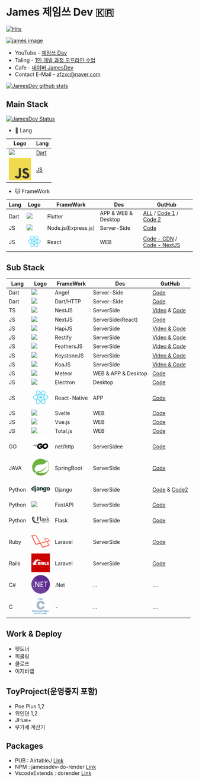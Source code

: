 # James 제임쓰 Dev :kr:

[![Hits](https://hits.seeyoufarm.com/api/count/incr/badge.svg?url=https%3A%2F%2Fgithub.com%2Fdoyle-flutter&count_bg=%2379C83D&title_bg=%23555555&icon=&icon_color=%23E7E7E7&title=hits&edge_flat=false)](https://hits.seeyoufarm.com)

<a href="https://www.youtube.com/channel/UCjpik_Cbt0SeE5kBzao4nqg"><img src="https://raw.githubusercontent.com/doyle-flutter/Recipe/master/2019-11-21.webp" width="200px" alt="james image"></a> 
- YouTube - [제임쓰 Dev](https://www.youtube.com/channel/UCjpik_Cbt0SeE5kBzao4nqg)
- Taling - [1인 개발 과정 오프라인 수업](https://taling.me/Talent/Detail/10726)
- Cafe - [네이버 JamesDev](https://cafe.naver.com/flutterjames)
- Contact E-Mail - afzxc@naver.com

[![JamesDev github stats](https://github-readme-stats.vercel.app/api?username=doyle-flutter)](https://github.com/doyle-flutter?tab=repositories)  

## Main Stack

[![JamesDev Status](https://github-readme-stats.vercel.app/api/top-langs/?username=doyle-flutter&layout=compact)](https://github.com/doyle-flutter?tab=repositories)

- :dog: Lang

Logo | Lang
------------ | -------------
<img src="https://avatars1.githubusercontent.com/u/1609975?s=200&v=4" width="60px"/> | [Dart](https://github.com/doyle-flutter/basicDart)
<img src="https://raw.githubusercontent.com/github/explore/80688e429a7d4ef2fca1e82350fe8e3517d3494d/topics/javascript/javascript.png" width="60px" /> | [JS](https://github.com/doyle-flutter/basicJavascript) 

- :cat: FrameWork  

Lang | Logo | FrameWork | Des | GutHub
------------ | ------------- |------------- | ------------- | ------------- 
Dart | <img src="https://flutter.dev/assets/flutter-lockup-1caf6476beed76adec3c477586da54de6b552b2f42108ec5bc68dc63bae2df75.png" width="50px" /> | Flutter | APP & WEB & Desktop | [ALL](https://github.com/doyle-flutter/flutterPlatformAll) / [Code 1](https://github.com/doyle-flutter/basicflutter) / [Code 2](https://github.com/doyle-flutter/Recipe)
JS | <img src="https://camo.githubusercontent.com/0566752248b4b31b2c4bdc583404e41066bd0b6726f310b73e1140deefcc31ac/68747470733a2f2f692e636c6f756475702e636f6d2f7a6659366c4c376546612d3330303078333030302e706e67" width="50px" /> | Node.js(Express.js) | Server-Side | [Code](https://github.com/doyle-flutter/basicexpress)
JS | <img src="https://raw.githubusercontent.com/github/explore/80688e429a7d4ef2fca1e82350fe8e3517d3494d/topics/react/react.png" width="50px" /> | React | WEB | [Code - CDN](https://github.com/doyle-flutter/basicReact) / [Code - NextJS](https://github.com/doyle-flutter/NodeJsExpressNextJsReact)

## Sub Stack
Lang | Logo | FrameWork | Des | GutHub
------------ | ------------- |------------- | ------------- |-------------
Dart | <img src="https://camo.githubusercontent.com/55acfd27b4476324f689df7df07599bd0a99ece969e9a89f159debba09a5380b/68747470733a2f2f616e67656c2d646172742e6769746875622e696f2f6173736574732f696d616765732f6c6f676f2e706e67" width="50px" /> | Angel | Server-Side | [Code](https://github.com/doyle-flutter/Recipe)
Dart | <img src="https://avatars1.githubusercontent.com/u/1609975?s=200&v=4" width="50px"/> | Dart/HTTP | Server-Side | [Code](https://github.com/doyle-flutter/dartHTTPServer)
TS | <img src="https://mir-s3-cdn-cf.behance.net/project_modules/1400/fecece74182713.5c254609b1588.png" width="50px" /> | NestJS | ServerSide | [Video](https://youtube.com/playlist?list=PLIKnSA4GMR4OVx_zyegG2kYUpwrIBaeZY) & [Code](https://github.com/doyle-flutter/nestJsTs)
JS | <img src="https://media.vlpt.us/images/ansrjsdn/post/13d817e7-f5d7-4ca3-ae7c-14283a2a2cec/nextjs.png" width="50px" /> | NextJS | ServerSide(React) | [Code](https://github.com/doyle-flutter/nextJsReact)
JS | <img src="https://pbs.twimg.com/media/D3nL4CfUUAASPQ-?format=jpg&name=medium" width="50px" /> | HapiJS | ServerSide | [Video & Code](https://youtube.com/playlist?list=PLIKnSA4GMR4MHTX8lUnxrYdTo52yEq-Ly)
JS | <img src="https://img1.daumcdn.net/thumb/R1280x0/?scode=mtistory2&fname=http%3A%2F%2Fcfile28.uf.tistory.com%2Fimage%2F22477C33596715BF1C926B" width="50px" /> | Restify | ServerSide | [Video & Code](https://youtube.com/playlist?list=PLIKnSA4GMR4MHTX8lUnxrYdTo52yEq-Ly)
JS | <img src="https://miro.medium.com/max/742/1*2TDREss7Pa_F5Z6CsHeD_w.jpeg" width="50px" /> | FeathersJS | ServerSide | [Video & Code](https://youtube.com/playlist?list=PLIKnSA4GMR4MHTX8lUnxrYdTo52yEq-Ly)
JS | <img src="https://seeklogo.com/images/K/keystonejs-logo-C77FDB0662-seeklogo.com.png" width="50px" /> | KeystoneJS | ServerSide | [Video & Code](https://youtube.com/playlist?list=PLIKnSA4GMR4MHTX8lUnxrYdTo52yEq-Ly)
JS | <img src="https://blog.kakaocdn.net/dn/b2LBzv/btqI4TqaMO3/vtlXc2ZRSp8Wkz7Qi7MiiK/img.jpg" width="50px" /> | KoaJS | ServerSide | [Video & Code](https://youtube.com/playlist?list=PLIKnSA4GMR4MHTX8lUnxrYdTo52yEq-Ly)
JS | <img src="https://user-images.githubusercontent.com/841294/26841702-0902bbee-4af3-11e7-9805-0618da66a246.png" width="50px" /> | Meteor | WEB & APP & Desktop | [Code](https://github.com/doyle-flutter/basicMeteor)
JS | <img src="https://camo.githubusercontent.com/2ef2a441f9eaa1aca489796981cfa851d9388e08209b08e57526a06b4e604a57/68747470733a2f2f656c656374726f6e6a732e6f72672f696d616765732f656c656374726f6e2d6c6f676f2e737667" width="50px" /> | Electron | Desktop | [Code](https://github.com/doyle-flutter/myElectron)
JS | <img src="https://raw.githubusercontent.com/github/explore/80688e429a7d4ef2fca1e82350fe8e3517d3494d/topics/react-native/react-native.png" width="50px" /> | React-Native | APP | [Code](https://github.com/doyle-flutter/basicReactNative)
JS | <img src="https://svelte.dev/svelte-logo-horizontal.svg" width="50px" /> | Svelte | WEB | [Code](https://github.com/doyle-flutter/basicSvelte)
JS | <img src="https://camo.githubusercontent.com/c8f91d18976e27123643a926a2588b8d931a0292fd0b6532c3155379e8591629/68747470733a2f2f7675656a732e6f72672f696d616765732f6c6f676f2e706e67" width="50px" /> | Vue.js | WEB | [Code](https://github.com/doyle-flutter/basicVue)
JS | <img src="https://avatars0.githubusercontent.com/u/6499216?s=460&u=74494dd41aa9e1457c966d5f3186af45817389e0&v=4" width="50px" /> | Total.js | WEB | [Code](https://github.com/doyle-flutter/basicTotal.js)
GO | <img src="https://raw.githubusercontent.com/github/explore/80688e429a7d4ef2fca1e82350fe8e3517d3494d/topics/go/go.png" width="50px" /> | net/http | ServerSidee | [Code](https://github.com/doyle-flutter/basicGo)
JAVA | <img src="https://raw.githubusercontent.com/github/explore/80688e429a7d4ef2fca1e82350fe8e3517d3494d/topics/spring-boot/spring-boot.png" width="50px" /> | SpringBoot | ServerSide | [Code](https://github.com/doyle-flutter/springBoot)
Python | <img src="https://raw.githubusercontent.com/github/explore/80688e429a7d4ef2fca1e82350fe8e3517d3494d/topics/django/django.png" width="50px" /> | Django | ServerSide | [Code](https://github.com/doyle-flutter/basicDjangoPython) & [Code2](https://github.com/doyle-flutter/djangoStartApp)
Python | <img src="https://camo.githubusercontent.com/86d9ca3437f5034da052cf0fd398299292aab0e4479b58c20f2fc37dd8ccbe05/68747470733a2f2f666173746170692e7469616e676f6c6f2e636f6d2f696d672f6c6f676f2d6d617267696e2f6c6f676f2d7465616c2e706e67" width="50px" /> | FastAPI | ServerSide | [Code](https://github.com/doyle-flutter/docFastApi)
Python | <img src="https://raw.githubusercontent.com/github/explore/80688e429a7d4ef2fca1e82350fe8e3517d3494d/topics/flask/flask.png" width="50px" /> | Flask | ServerSide | [Code](https://github.com/doyle-flutter/jamesPythonFlaskBackEnd)
Ruby | <img src="https://raw.githubusercontent.com/github/explore/56a826d05cf762b2b50ecbe7d492a839b04f3fbf/topics/laravel/laravel.png" width="50px" /> | Laravel | ServerSide | [Code](https://github.com/doyle-flutter/basicPhpLaravel/tree/master/mylrv)
Rails | <img src="https://raw.githubusercontent.com/github/explore/80688e429a7d4ef2fca1e82350fe8e3517d3494d/topics/rails/rails.png" width="50px" /> | Laravel | ServerSide | [Code](https://github.com/doyle-flutter/docRails)
C# | <img src="https://raw.githubusercontent.com/github/explore/93d8a67084f94b2a444e510199a6e7622e5b09a3/topics/dotnet/dotnet.png" width="50px" /> | .Net | ... |  ....
C | <img src="https://raw.githubusercontent.com/github/explore/80688e429a7d4ef2fca1e82350fe8e3517d3494d/topics/c/c.png" width="50px" /> | - | ... |  ....

## Work & Deploy
- 펫트너
- 피클링
- 클로쓰
- 이지비랩

## ToyProject(운영중지 포함)
- Poe Plus 1,2
- 위인뎐 1,2
- JHue+
- 부가세 계산기

## Packages 
- PUB : AirtableJ [Link](https://pub.dev/packages/airtablej)
- NPM : jamessdev-do-render [Link](https://www.npmjs.com/package/jamessdev-do-render)
- VscodeExtends : dorender [Link](https://marketplace.visualstudio.com/items?itemName=jamessdev.dorender)
